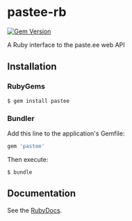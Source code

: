 # pastee-rb
[![Gem Version](https://badge.fury.io/rb/pastee.svg)](https://badge.fury.io/rb/pastee)

A Ruby interface to the paste.ee web API

## Installation
### RubyGems
``` shell
$ gem install pastee
```

### Bundler
Add this line to the application's Gemfile:
``` ruby
gem 'pastee'
```

Then execute:
``` shell
$ bundle
```

## Documentation
See the [RubyDocs](http://www.rubydoc.info/gems/pastee).
